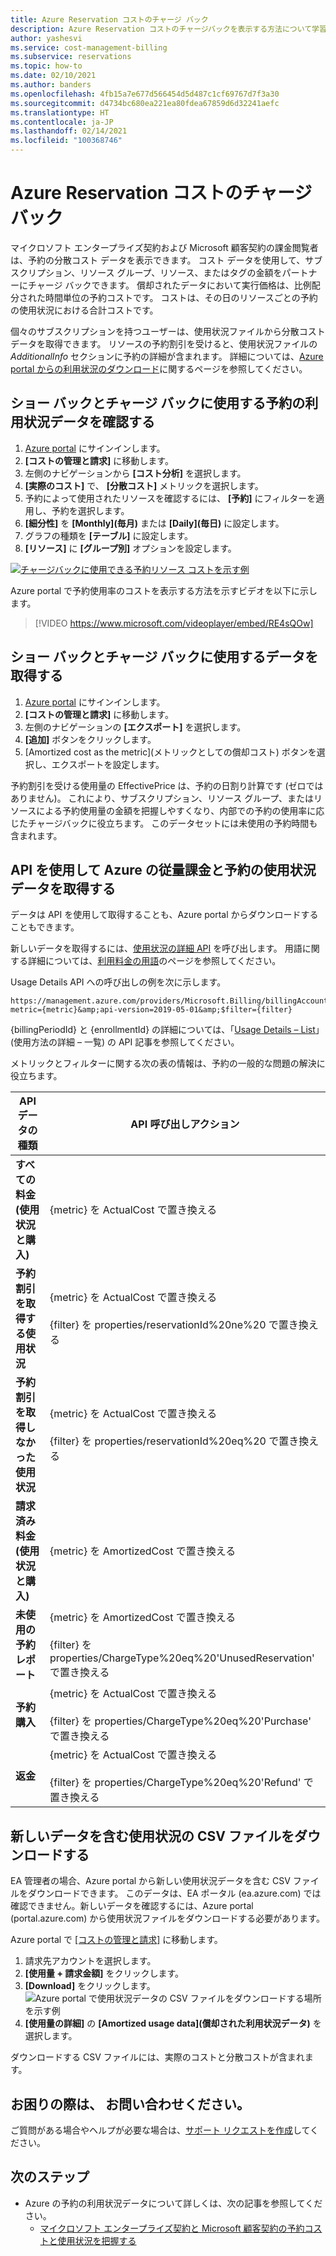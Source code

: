 ```yaml
---
title: Azure Reservation コストのチャージ バック
description: Azure Reservation コストのチャージバックを表示する方法について学習します。
author: yashesvi
ms.service: cost-management-billing
ms.subservice: reservations
ms.topic: how-to
ms.date: 02/10/2021
ms.author: banders
ms.openlocfilehash: 4fb15a7e677d566454d5d487c1cf69767d7f3a30
ms.sourcegitcommit: d4734bc680ea221ea80fdea67859d6d32241aefc
ms.translationtype: HT
ms.contentlocale: ja-JP
ms.lasthandoff: 02/14/2021
ms.locfileid: "100368746"
---
```

# <a name="charge-back-azure-reservation-costs"></a>Azure Reservation コストのチャージ バック

マイクロソフト エンタープライズ契約および Microsoft 顧客契約の課金閲覧者は、予約の分散コスト データを表示できます。 コスト データを使用して、サブスクリプション、リソース グループ、リソース、またはタグの金額をパートナーにチャージ バックできます。 償却されたデータにおいて実行価格は、比例配分された時間単位の予約コストです。 コストは、その日のリソースごとの予約の使用状況における合計コストです。

個々のサブスクリプションを持つユーザーは、使用状況ファイルから分散コスト データを取得できます。 リソースの予約割引を受けると、使用状況ファイルの *AdditionalInfo* セクションに予約の詳細が含まれます。 詳細については、[Azure portal からの利用状況のダウンロード](../understand/download-azure-daily-usage.md#download-usage-from-the-azure-portal-csv)に関するページを参照してください。

## <a name="see-reservation-usage-data-for-show-back-and-charge-back"></a>ショー バックとチャージ バックに使用する予約の利用状況データを確認する

1. [Azure portal](https://portal.azure.com) にサインインします。
2. **[コストの管理と請求]** に移動します。 
3. 左側のナビゲーションから **[コスト分析]** を選択します。 
4. **[実際のコスト]** で、 **[分散コスト]** メトリックを選択します。
5. 予約によって使用されたリソースを確認するには、 **[予約]** にフィルターを適用し、予約を選択します。
6. **[細分性]** を **[Monthly]\(毎月\)** または **[Daily]\(毎日\)** に設定します。
7. グラフの種類を **[テーブル]** に設定します。
8. **[リソース]** に **[グループ別]** オプションを設定します。

[![チャージバックに使用できる予約リソース コストを示す例](./media/charge-back-usage/amortized-reservation-costs.png)](./media/charge-back-usage/amortized-reservation-costs.png#lightbox)

Azure portal で予約使用率のコストを表示する方法を示すビデオを以下に示します。

 > [!VIDEO https://www.microsoft.com/videoplayer/embed/RE4sQOw] 

## <a name="get-the-data-for-show-back-and-charge-back"></a>ショー バックとチャージ バックに使用するデータを取得する
1. [Azure portal](https://portal.azure.com) にサインインします。
2. **[コストの管理と請求]** に移動します。 
3. 左側のナビゲーションの **[エクスポート]** を選択します。 
4. **[追加]** ボタンをクリックします。
5. [Amortized cost as the metric]\(メトリックとしての償却コスト\) ボタンを選択し、エクスポートを設定します。

予約割引を受ける使用量の EffectivePrice は、予約の日割り計算です (ゼロではありません)。 これにより、サブスクリプション、リソース グループ、またはリソースによる予約使用量の金額を把握しやすくなり、内部での予約の使用率に応じたチャージバックに役立ちます。 このデータセットには未使用の予約時間も含まれます。 

## <a name="get-azure-consumption-and-reservation-usage-data-using-api"></a>API を使用して Azure の従量課金と予約の使用状況データを取得する

データは API を使用して取得することも、Azure portal からダウンロードすることもできます。

新しいデータを取得するには、[使用状況の詳細 API](/rest/api/consumption/usagedetails/list) を呼び出します。 用語に関する詳細については、[利用料金の用語](../understand/understand-usage.md)のページを参照してください。

Usage Details API への呼び出しの例を次に示します。

```
https://management.azure.com/providers/Microsoft.Billing/billingAccounts/{enrollmentId}/providers/Microsoft.Billing/billingPeriods/{billingPeriodId}/providers/Microsoft.Consumption/usagedetails?metric={metric}&amp;api-version=2019-05-01&amp;$filter={filter}
```

{billingPeriodId} と {enrollmentId} の詳細については、「[Usage Details – List](/rest/api/consumption/usagedetails/list)」 (使用方法の詳細 – 一覧) の API 記事を参照してください。

メトリックとフィルターに関する次の表の情報は、予約の一般的な問題の解決に役立ちます。

| **API データの種類** | API 呼び出しアクション |
| --- | --- |
| **すべての料金 (使用状況と購入)** | {metric} を ActualCost で置き換える |
| **予約割引を取得する使用状況** | {metric} を ActualCost で置き換える<br><br>{filter} を properties/reservationId%20ne%20 で置き換える |
| **予約割引を取得しなかった使用状況** | {metric} を ActualCost で置き換える<br><br>{filter} を properties/reservationId%20eq%20 で置き換える |
| **請求済み料金 (使用状況と購入)** | {metric} を AmortizedCost で置き換える |
| **未使用の予約レポート** | {metric} を AmortizedCost で置き換える<br><br>{filter} を properties/ChargeType%20eq%20'UnusedReservation' で置き換える |
| **予約購入** | {metric} を ActualCost で置き換える<br><br>{filter} を properties/ChargeType%20eq%20'Purchase' で置き換える  |
| **返金** | {metric} を ActualCost で置き換える<br><br>{filter} を properties/ChargeType%20eq%20'Refund' で置き換える |

## <a name="download-the-usage-csv-file-with-new-data"></a>新しいデータを含む使用状況の CSV ファイルをダウンロードする

EA 管理者の場合、Azure portal から新しい使用状況データを含む CSV ファイルをダウンロードできます。 このデータは、EA ポータル (ea.azure.com) では確認できません。新しいデータを確認するには、Azure portal (portal.azure.com) から使用状況ファイルをダウンロードする必要があります。

Azure portal で [[コストの管理と請求]](https://portal.azure.com/#blade/Microsoft_Azure_Billing/ModernBillingMenuBlade/BillingAccounts) に移動します。

1. 請求先アカウントを選択します。
2. **[使用量 + 請求金額]** をクリックします。
3. **[Download]** をクリックします。  
![Azure portal で使用状況データの CSV ファイルをダウンロードする場所を示す例](./media/understand-reserved-instance-usage-ea/portal-download-csv.png)
4. **[使用量の詳細]** の **[Amortized usage data]\(償却された利用状況データ\)** を選択します。

ダウンロードする CSV ファイルには、実際のコストと分散コストが含まれます。

## <a name="need-help-contact-us"></a>お困りの際は、 お問い合わせください。

ご質問がある場合やヘルプが必要な場合は、[サポート リクエストを作成](https://portal.azure.com/#blade/Microsoft_Azure_Support/HelpAndSupportBlade/newsupportrequest)してください。

## <a name="next-steps"></a>次のステップ
- Azure の予約の利用状況データについて詳しくは、次の記事を参照してください。
  - [マイクロソフト エンタープライズ契約と Microsoft 顧客契約の予約コストと使用状況を把握する](understand-reserved-instance-usage-ea.md)
 
